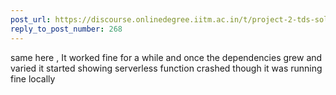 ```yaml
---
post_url: https://discourse.onlinedegree.iitm.ac.in/t/project-2-tds-solver-discussion-thread/169029/277
reply_to_post_number: 268
---
```

same here , It worked fine for a while and once the dependencies grew and varied it started showing serverless function crashed though it was running fine locally
